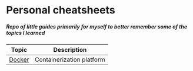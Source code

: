 # Personal cheatsheets

##### Repo of little guides primarily for myself to better remember some of the topics I learned

| Topic     | Description |
|---|---|
|[Docker](https://github.com/OlzhasAlexandrov/cheatsheets/blob/master/docker.md)| Containerization platform
